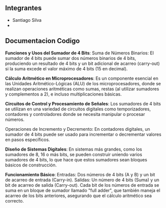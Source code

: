## Integrantes 
* Santiago Silva
*

## Documentacion Codigo


**Funciones y Usos del Sumador de 4 Bits**:
Suma de Números Binarios: El sumador de 4 bits puede sumar dos números binarios de 4 bits, produciendo un resultado de 4 bits y un bit adicional de acarreo (carry-out) si la suma excede el valor máximo de 4 bits (15 en decimal).

**Cálculo Aritmético en Microprocesadores**: Es un componente esencial en las Unidades Aritmético-Lógicas (ALU) de los microprocesadores, donde se realizan operaciones aritméticas como sumas, restas (al utilizar sumadores y complementos a 2), e incluso multiplicaciones básicas.

**Circuitos de Control y Procesamiento de Señales**: Los sumadores de 4 bits se utilizan en una variedad de circuitos digitales como temporizadores, contadores y controladores donde se necesita manipular o procesar números.

Operaciones de Incremento y Decremento: En contadores digitales, un sumador de 4 bits puede ser usado para incrementar o decrementar valores en pasos específicos.

**Diseño de Sistemas Digitales**: En sistemas más grandes, como los sumadores de 8, 16 o más bits, se pueden construir uniendo varios sumadores de 4 bits, lo que hace que estos sumadores sean bloques básicos de construcción.

**Funcionamiento Básico**:
Entradas: Dos números de 4 bits (A y B) y un bit de acarreo de entrada (Carry-in).
Salidas: Un número de 4 bits (Suma) y un bit de acarreo de salida (Carry-out).
Cada bit de los números de entrada se suma en un bloque de sumador llamado "full adder", que también maneja el acarreo de los bits anteriores, asegurando que el cálculo aritmético sea correcto.
